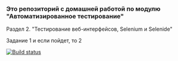 ### Это репозиторий с домашней работой по модулю "Автоматизированное тестирование"

Раздел 2. "Тестирование веб-интерфейсов, Selenium и Selenide"

Задание 1 и если пойдет, то 2

[![Build status](https://ci.appveyor.com/api/projects/status/uomhgyp7b6o9xmag?svg=true)](https://ci.appveyor.com/project/LiudmilaLobanova/automation-third-homework)
